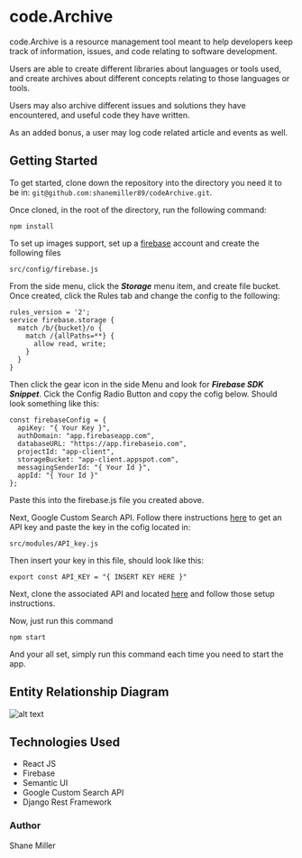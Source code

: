 # code.Archive

code.Archive is a resource management tool meant to help developers keep track of information, issues, and code relating to software development.

Users are able to create different libraries about languages or tools used, and create archives about different concepts relating to those languages or tools.

Users may also archive different issues and solutions they have encountered, and useful code they have written.

As an added bonus, a user may log code related article and events as well.

## Getting Started

To get started, clone down the repository into the directory you need it to be in: `git@github.com:shanemiller89/codeArchive.git`.

Once cloned, in the root of the directory, run the following command:

```npm install```

To set up images support, set up a [firebase](https://firebase.google.com/) account and create the following files

```
src/config/firebase.js
```

From the side menu, click the ***Storage*** menu item, and create file bucket. Once created, click the Rules tab and change the config to the following:

```
rules_version = '2';
service firebase.storage {
  match /b/{bucket}/o {
    match /{allPaths=**} {
      allow read, write;
    }
  }
}
```

Then click the gear icon in the side Menu and look for ***Firebase SDK Snippet***. Cick the Config Radio Button and copy the cofig below. Should look something like this:

```
const firebaseConfig = {
  apiKey: "{ Your Key }",
  authDomain: "app.firebaseapp.com",
  databaseURL: "https://app.firebaseio.com",
  projectId: "app-client",
  storageBucket: "app-client.appspot.com",
  messagingSenderId: "{ Your Id }",
  appId: "{ Your Id }"
};
```


Paste this into the firebase.js file you created above.

Next, Google Custom Search API. Follow there instructions [here](https://developers.google.com/custom-search/docs/tutorial/introduction) to get an API key and paste the key in the cofig located in:

```
src/modules/API_key.js
```
Then insert your key in this file, should look like this:

```
export const API_KEY = "{ INSERT KEY HERE }"
```

Next, clone the associated API and located [here](https://github.com/shanemiller89/codeArchive_API) and follow those setup instructions.

Now, just run this command

```
npm start
```

And your all set, simply run this command each time you need to start the app.


## Entity Relationship Diagram

![alt text](https://firebasestorage.googleapis.com/v0/b/codearchive-app.appspot.com/o/app_resources%2FcodearchiveERD.png?alt=media&token=709a880e-3505-4346-b168-a1e5b2a0d2c9 "ERD")

## Technologies Used

+ React JS
+ Firebase
+ Semantic UI
+ Google Custom Search API
+ Django Rest Framework




### Author
Shane Miller
